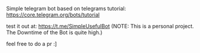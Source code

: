 Simple telegram bot based on telegrams tutorial: https://core.telegram.org/bots/tutorial

test it out at: https://t.me/SimpleUsefulBot
(NOTE: This is a personal project. The Downtime of the Bot is quite high.)

feel free to do a pr :]
